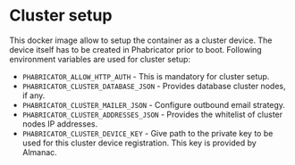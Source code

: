 # Cluster setup
This docker image allow to setup the container as a cluster device. 
The device itself has to be created in Phabricator prior to boot.
Following environment variables are used for cluster setup:
- `PHABRICATOR_ALLOW_HTTP_AUTH` - This is mandatory for cluster setup.
- `PHABRICATOR_CLUSTER_DATABASE_JSON` - Provides database cluster nodes, if any.
- `PHABRICATOR_CLUSTER_MAILER_JSON` - Configure outbound email strategy.
- `PHABRICATOR_CLUSTER_ADDRESSES_JSON` - Provides the whitelist of cluster nodes IP addresses.
- `PHABRICATOR_CLUSTER_DEVICE_KEY` - Give path to the private key to be used for this cluster device registration. This key is provided by Almanac.
